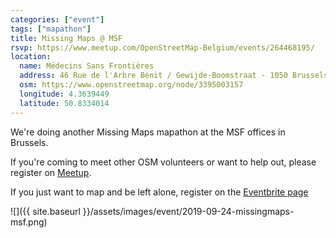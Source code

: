 ```yaml
---
categories: ["event"]
tags: ["mapathon"]
title: Missing Maps @ MSF
rsvp: https://www.meetup.com/OpenStreetMap-Belgium/events/264468195/
location:
  name: Médecins Sans Frontières
  address: 46 Rue de l'Arbre Bénit / Gewijde-Boomstraat - 1050 Brussels
  osm: https://www.openstreetmap.org/node/3395003157
  longitude: 4.3639449
  latitude: 50.8334014
---
```


We're doing another Missing Maps mapathon at the MSF offices in Brussels.

If you're coming to meet other OSM volunteers or want to help out, please register on [Meetup](https://www.meetup.com/OpenStreetMap-Belgium/events/264468195/).

If you just want to map and be left alone, register on the [Eventbrite page](https://www.eventbrite.com/e/missing-maps-msfhi-brussels-tickets-71347880431)

![]({{ site.baseurl }}/assets/images/event/2019-09-24-missingmaps-msf.png)